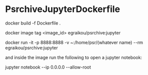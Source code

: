 # PsrchiveJupyterDockerfile

docker build -f Dockerfile .

docker image tag <image_id> egraikou/psrchive:jupyter

docker run -it -p 8888:8888 -v ~:/home/psr/(whatever name) --rm egraikou/psrchive:jupyter

and inside the image run the following to open a jupyter notebook:

jupyter notebook --ip 0.0.0.0 --allow-root
